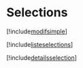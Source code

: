 # Selections

[!include[modifsimple](selections.modifsimple.autogen.md)]

[!include[listeselections](selections.listeselections.autogen.md)]

[!include[detailsselection](selections.detailsselection.autogen.md)]

























































